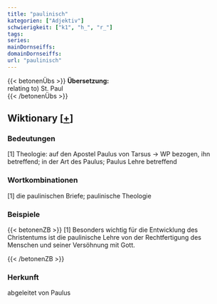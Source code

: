 ```yaml
---
title: "paulinisch"
kategorien: ["Adjektiv"]
schwierigkeit: ["k1", "h_", "r_"]
tags:
series:
mainDornseiffs:
domainDornseiffs:
url: "paulinisch"
---
```


{{< betonenÜbs >}}
**Übersetzung:**  
relating to) St.  Paul  
{{< /betonenÜbs >}}

## Wiktionary [[+](https://de.wiktionary.org/wiki/paulinisch)]

### Bedeutungen
[1] Theologie: auf den Apostel Paulus von Tarsus → WP bezogen, ihn betreffend; in der Art des Paulus; Paulus Lehre betreffend  

### Wortkombinationen
[1] die paulinischen Briefe; paulinische Theologie  

### Beispiele
{{< betonenZB >}}
[1] Besonders wichtig für die Entwicklung des Christentums ist die paulinische Lehre von der Rechtfertigung des Menschen und seiner Versöhnung mit Gott.  

{{< /betonenZB >}}
### Herkunft
abgeleitet von Paulus  


